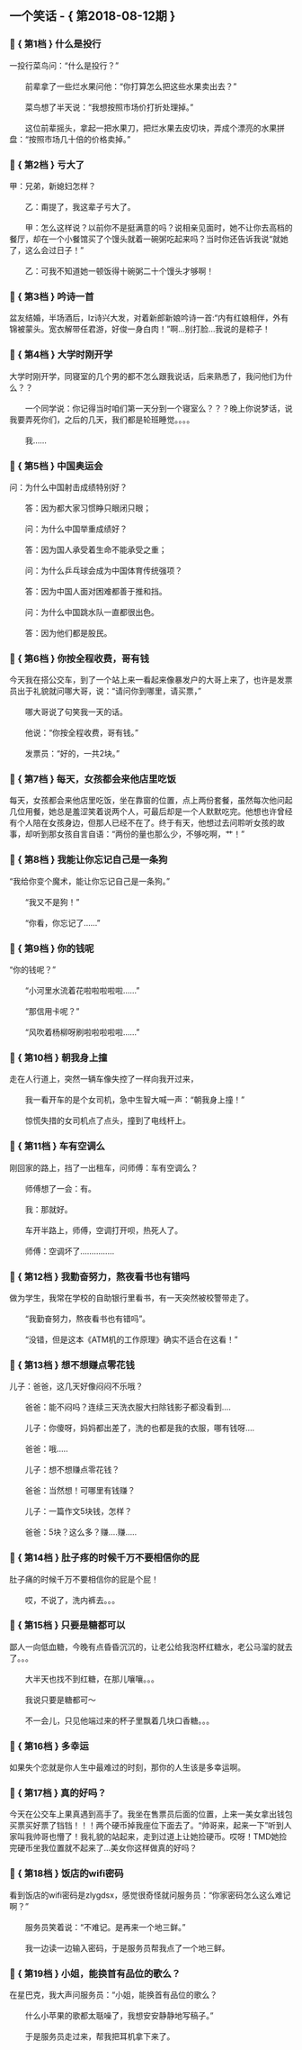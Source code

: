 ## 一个笑话 - { 第2018-08-12期 }
</hr>

### :jack_o_lantern: { 第1档 } 什么是投行
一投行菜鸟问：“什么是投行？”<br/><br/>　　前辈拿了一些烂水果问他：“你打算怎么把这些水果卖出去？”<br/><br/>　　菜鸟想了半天说：“我想按照市场价打折处理掉。”<br/><br/>　　这位前辈摇头，拿起一把水果刀，把烂水果去皮切块，弄成个漂亮的水果拼盘：“按照市场几十倍的价格卖掉。”


### :jack_o_lantern: { 第2档 } 亏大了
甲：兄弟，新媳妇怎样？<br/><br/>　　乙：甭提了，我这辈子亏大了。<br/><br/>　　甲：怎么这样说？以前你不是挺满意的吗？说相亲见面时，她不让你去高档的餐厅，却在一个小餐馆买了个馒头就着一碗粥吃起来吗？当时你还告诉我说“就她了，这么会过日子！”<br/><br/>　　乙：可我不知道她一顿饭得十碗粥二十个馒头才够啊！


### :jack_o_lantern: { 第3档 } 吟诗一首
盆友结婚，半场酒后，lz诗兴大发，对着新郎新娘吟诗一首:“内有红娘相伴，外有锦被蒙头。宽衣解带任君游，好俊一身白肉！”啊…别打脸…我说的是粽子！


### :jack_o_lantern: { 第4档 } 大学时刚开学
大学时刚开学，同寝室的几个男的都不怎么跟我说话，后来熟悉了，我问他们为什么？？<br/><br/>　　一个同学说：你记得当时咱们第一天分到一个寝室么？？？晚上你说梦话，说我要弄死你们，之后的几天，我们都是轮班睡觉。。。。<br/><br/>　　我……


### :jack_o_lantern: { 第5档 } 中国奥运会
问：为什么中国射击成绩特别好？<br/><br/>　　答：因为都大家习惯睁只眼闭只眼；<br/><br/>　　问：为什么中国举重成绩好？<br/><br/>　　答：因为国人承受着生命不能承受之重；<br/><br/>　　问：为什么乒乓球会成为中国体育传统强项？<br/><br/>　　答：因为中国人面对困难都善于推和挡。<br/><br/>　　问：为什么中国跳水队一直都很出色。<br/><br/>　　答：因为他们都是股民。


### :jack_o_lantern: { 第6档 } 你按全程收费，哥有钱
今天我在搭公交车，到了一个站上来一看起来像暴发户的大哥上来了，也许是发票员出于礼貌就问哪大哥，说：“请问你到哪里，请买票，”<br/><br/>　　哪大哥说了句笑我一天的话。<br/><br/>　　他说：“你按全程收费，哥有钱。”<br/><br/>　　发票员：“好的，一共2块。”


### :jack_o_lantern: { 第7档 } 每天，女孩都会来他店里吃饭
每天，女孩都会来他店里吃饭，坐在靠窗的位置，点上两份套餐，虽然每次他问起几位用餐，她总是羞涩笑着说两个人，可最后却是一个人默默吃完。他想也许曾经有个人陪在女孩身边，但那人已经不在了。终于有天，他想过去问聆听女孩的故事，却听到那女孩自言自语：“两份的量也那么少，不够吃啊，艹！”


### :jack_o_lantern: { 第8档 } 我能让你忘记自己是一条狗
“我给你变个魔术，能让你忘记自己是一条狗。”<br/><br/>　　“我又不是狗！”<br/><br/>　　“你看，你忘记了……”


### :jack_o_lantern: { 第9档 } 你的钱呢
“你的钱呢？”<br/><br/>　　“小河里水流着花啦啦啦啦啦……”<br/><br/>　　“那信用卡呢？”<br/><br/>　　“风吹着杨柳呀刷啦啦啦啦啦……”


### :jack_o_lantern: { 第10档 } 朝我身上撞
走在人行道上，突然一辆车像失控了一样向我开过来，<br/><br/>　　我一看开车的是个女司机，急中生智大喊一声：“朝我身上撞！”<br/><br/>　　惊慌失措的女司机点了点头，撞到了电线杆上。


### :jack_o_lantern: { 第11档 } 车有空调么
刚回家的路上，挡了一出租车，问师傅：车有空调么？<br/><br/>　　师傅想了一会：有。<br/><br/>　　我：那就好。<br/><br/>　　车开半路上，师傅，空调打开呗，热死人了。<br/><br/>　　师傅：空调坏了……………


### :jack_o_lantern: { 第12档 } 我勤奋努力，熬夜看书也有错吗
做为学生，我常在学校的自助银行里看书，有一天突然被校警带走了。<br/><br/>　　“我勤奋努力，熬夜看书也有错吗”。<br/><br/>　　“没错，但是这本《ATM机的工作原理》确实不适合在这看！”


### :jack_o_lantern: { 第13档 } 想不想赚点零花钱
儿子：爸爸，这几天好像闷闷不乐哦？<br/><br/>　　爸爸：能不闷吗？连续三天洗衣服大扫除钱影子都没看到....<br/><br/>　　儿子：你傻呀，妈妈都出差了，洗的也都是我的衣服，哪有钱呀….<br/><br/>　　爸爸：哦…..<br/><br/>　　儿子：想不想赚点零花钱？<br/><br/>　　爸爸：当然想！可哪里有钱赚？<br/><br/>　　儿子：一篇作文5块钱，怎样？<br/><br/>　　爸爸：5块？这么多？赚….赚…..


### :jack_o_lantern: { 第14档 } 肚子疼的时候千万不要相信你的屁
肚子痛的时候千万不要相信你的屁是个屁！<br/><br/>　　哎，不说了，洗内裤去。。。


### :jack_o_lantern: { 第15档 } 只要是糖都可以
鄙人一向低血糖，今晚有点昏昏沉沉的，让老公给我泡杯红糖水，老公马溜的就去了。。。<br/><br/>　　大半天也找不到红糖，在那儿嚷嚷。。。<br/><br/>　　我说只要是糖都可～<br/><br/>　　不一会儿，只见他端过来的杯子里飘着几块口香糖。。。


### :jack_o_lantern: { 第16档 } 多幸运
如果失个恋就是你人生中最难过的时刻，那你的人生该是多幸运啊。


### :jack_o_lantern: { 第17档 } 真的好吗？
今天在公交车上果真遇到高手了。我坐在售票员后面的位置，上来一美女拿出钱包买票买好票了铛铛！！！两个硬币掉我座位下面去了。“帅哥来，起来一下”听到人家叫我帅哥也懵了！我礼貌的站起来，走到过道上让她捡硬币。哎呀！TMD她捡完硬币坐我位置就不起来了…美女你这样做真的好吗？


### :jack_o_lantern: { 第18档 } 饭店的wifi密码
看到饭店的wifi密码是zlygdsx，感觉很奇怪就问服务员：“你家密码怎么这么难记啊？”<br/><br/>　　服务员笑着说：“不难记。是再来一个地三鲜。”<br/><br/>　　我一边读一边输入密码，于是服务员帮我点了一个地三鲜。


### :jack_o_lantern: { 第19档 } 小姐，能换首有品位的歌么？
在星巴克，我大声问服务员：“小姐，能换首有品位的歌么？<br/><br/>　　什么小苹果的歌都太聒噪了，我想安安静静地写稿子。”<br/><br/>　　于是服务员走过来，帮我把耳机拿下来了。

